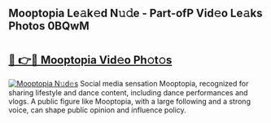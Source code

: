## Mooptopia Le𝚊k𝚎d N𝚞𝚍e - Part-ofP Vid𝚎o Le𝚊ks Photos 0BQwM

# <h2><a href="http://fbce7v.evod.top/?m=Mooptopia">🔗 👉🔴 Mooptopia Vid𝚎o Ph𝚘t𝚘s</a></h2>

[![Mooptopia N𝚞d𝚎s](https://i.imgur.com/8V9OHl7.gif)](http://fbce7v.evod.top/?m=Mooptopia)
Social media sensation Mooptopia, recognized for sharing lifestyle and dance content, including dance performances and vlogs. A public figure like Mooptopia, with a large following and a strong voice, can shape public opinion and influence policy. 
